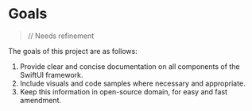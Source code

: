 # Goals

> // Needs refinement

The goals of this project are as follows:
1. Provide clear and concise documentation on all components of the SwiftUI framework.
2. Include visuals and code samples where necessary and appropriate.
3. Keep this information in open-source domain, for easy and fast amendment.

